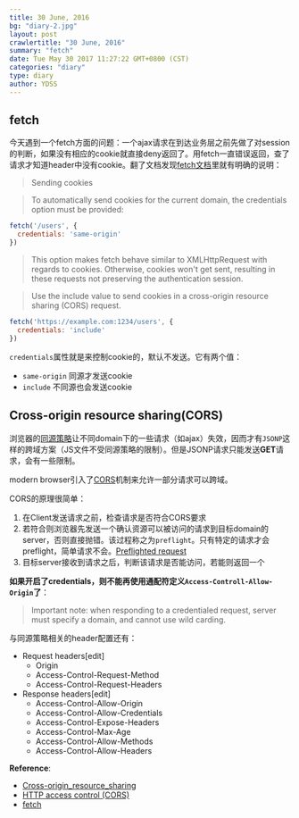 ```yaml
---
title: 30 June, 2016
bg: "diary-2.jpg"
layout: post
crawlertitle: "30 June, 2016"
summary: "fetch"
date: Tue May 30 2017 11:27:22 GMT+0800 (CST)
categories: "diary"
type: diary
author: YDSS
---
```


## fetch

今天遇到一个fetch方面的问题：一个ajax请求在到达业务层之前先做了对session的判断，如果没有相应的cookie就直接deny返回了。用fetch一直错误返回，查了请求才知道header中没有cookie。翻了文档发现[fetch文档](https://github.com/github/fetch)里就有明确的说明：

> Sending cookies

> To automatically send cookies for the current domain, the credentials option must be provided:

> 
```js
fetch('/users', {
  credentials: 'same-origin'
})
```
> This option makes fetch behave similar to XMLHttpRequest with regards to cookies. Otherwise, cookies won't get sent, resulting in these requests not preserving the authentication session.

> Use the include value to send cookies in a cross-origin resource sharing (CORS) request.

>
```js
fetch('https://example.com:1234/users', {
  credentials: 'include'
})
```

`credentials`属性就是来控制cookie的，默认不发送。它有两个值：

- `same-origin` 同源才发送cookie
- `include` 不同源也会发送cookie

## Cross-origin resource sharing(CORS)

浏览器的[同源策略](https://en.wikipedia.org/wiki/Same-origin_policy)让不同domain下的一些请求（如ajax）失效，因而才有`JSONP`这样的跨域方案（JS文件不受同源策略的限制）。但是JSONP请求只能发送**GET**请求，会有一些限制。

modern browser引入了[CORS](https://en.wikipedia.org/wiki/Cross-origin_resource_sharing)机制来允许一部分请求可以跨域。

CORS的原理很简单：

1. 在Client发送请求之前，检查请求是否符合CORS要求
2. 若符合则浏览器先发送一个确认资源可以被访问的请求到目标domain的server，否则直接抛错。该过程称之为`preflight`。只有特定的请求才会preflight，简单请求不会。[Preflighted request](https://developer.mozilla.org/en-US/docs/Web/HTTP/Access_control_CORS)
3. 目标server接收到请求之后，判断该请求是否能访问，若能则返回一个

**如果开启了credentials，则不能再使用通配符定义`Access-Controll-Allow-Origin`了**：

> Important note: when responding to a credentialed request,  server must specify a domain, and cannot use wild carding. 

与同源策略相关的header配置还有：

- Request headers[edit]
    - Origin
    - Access-Control-Request-Method
    - Access-Control-Request-Headers
- Response headers[edit]
    - Access-Control-Allow-Origin
    - Access-Control-Allow-Credentials
    - Access-Control-Expose-Headers
    - Access-Control-Max-Age
    - Access-Control-Allow-Methods
    - Access-Control-Allow-Headers

**Reference**:

- [Cross-origin_resource_sharing](https://en.wikipedia.org/wiki/Cross-origin_resource_sharing)
- [HTTP access control (CORS)](https://developer.mozilla.org/en-US/docs/Web/HTTP/Access_control_CORS)
- [fetch](https://github.com/github/fetch)
